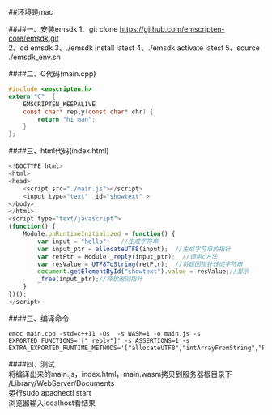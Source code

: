 ##环境是mac

####一、安装emsdk 
1、git clone https://github.com/emscripten-core/emsdk.git  
2、cd emsdk
3、./emsdk install latest
4、./emsdk activate latest
5、source ./emsdk_env.sh

####二、C代码(main.cpp)  
```c
#include <emscripten.h>  
extern "C"  {  
    EMSCRIPTEN_KEEPALIVE  
    const char* reply(const char* chr) {  
        return "hi man";  
    }  
};  
```

####三、html代码(index.html)  
```javascript
<!DOCTYPE html>  
<html>  
<head>  
    <script src="./main.js"></script>  
    <input type="text"  id="showtext" >  
</body>  
</html>    
<script type="text/javascript">  
(function() {  
	Module.onRuntimeInitialized = function() {  
		var input = "hello";   //生成字符串  
		var input_ptr = allocateUTF8(input);  //生成字符串的指针  
		var retPtr = Module._reply(input_ptr);  //调用c方法  
		var resValue = UTF8ToString(retPtr);  //将返回指针转成字符串  
		document.getElementById("showtext").value = resValue;//显示  
		_free(input_ptr);//释放返回指针  
	}  
})();  
</script>
```

####三、编译命令
```shell
emcc main.cpp -std=c++11 -Os  -s WASM=1 -o main.js -s EXPORTED_FUNCTIONS='["_reply"]' -s ASSERTIONS=1 -s EXTRA_EXPORTED_RUNTIME_METHODS='["allocateUTF8","intArrayFromString","Pointer_stringify"]'
```

####四、测试  
将编译出来的main.js，index.html，main.wasm拷贝到服务器根目录下
/Library/WebServer/Documents  
运行sudo apachectl start  
浏览器输入localhost看结果



